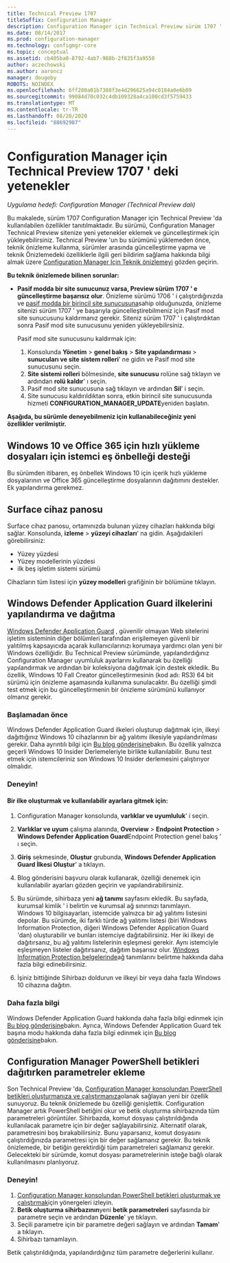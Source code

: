 ```yaml
---
title: Technical Preview 1707
titleSuffix: Configuration Manager
description: Configuration Manager için Technical Preview sürüm 1707 ' de bulunan özellikler hakkında bilgi edinin.
ms.date: 08/14/2017
ms.prod: configuration-manager
ms.technology: configmgr-core
ms.topic: conceptual
ms.assetid: cb405ba0-8792-4ab7-988b-2f835f3a9550
author: aczechowski
ms.author: aaroncz
manager: dougeby
ROBOTS: NOINDEX
ms.openlocfilehash: 6ff280a01b7388f3e4d296625a94c0184a0e6b09
ms.sourcegitcommit: 99084d70c032c4db109328a4ca100cd3f5759433
ms.translationtype: MT
ms.contentlocale: tr-TR
ms.lasthandoff: 08/20/2020
ms.locfileid: "88692987"
---
```

# <a name="capabilities-in-technical-preview-1707-for-configuration-manager"></a>Configuration Manager için Technical Preview 1707 ' deki yetenekler

*Uygulama hedefi: Configuration Manager (Technical Preview dalı)*

Bu makalede, sürüm 1707 Configuration Manager için Technical Preview 'da kullanılabilen özellikler tanıtılmaktadır. Bu sürümü, Configuration Manager Technical Preview sitenize yeni yetenekler eklemek ve güncelleştirmek için yükleyebilirsiniz. Technical Preview 'un bu sürümünü yüklemeden önce, teknik önizleme kullanma, sürümler arasında güncelleştirme yapma ve teknik Önizlemedeki özelliklerle ilgili geri bildirim sağlama hakkında bilgi almak üzere [Configuration Manager Için Teknik önizlemeyi](../../core/get-started/technical-preview.md) gözden geçirin.     


<!--  Known Issues Template   
**Known Issues in this Technical Preview:**
-   **Issue Name**. Details
    Workaround details.
-->

**Bu teknik önizlemede bilinen sorunlar:**
- **Pasif modda bir site sunucunuz varsa, Preview sürüm 1707 ' e güncelleştirme başarısız olur**. Önizleme sürümü 1706 ' i çalıştırdığınızda ve [pasif modda bir birincil site sunucusuna](capabilities-in-technical-preview-1706.md#site-server-role-high-availability)sahip olduğunuzda, önizleme sitenizi sürüm 1707 ' ye başarıyla güncelleştirebilmeniz için Pasif mod site sunucusunu kaldırmanız gerekir. Siteniz sürüm 1707 ' i çalıştırdıktan sonra Pasif mod site sunucusunu yeniden yükleyebilirsiniz.

  Pasif mod site sunucusunu kaldırmak için:
  1. Konsolunda **Yönetim**  >  **genel bakış**  >  **Site yapılandırması**  >  **sunucuları ve site sistem rolleri**' ne gidin ve Pasif mod site sunucusunu seçin.
  2. **Site sistemi rolleri** bölmesinde, **site sunucusu** rolüne sağ tıklayın ve ardından **rolü kaldır**' ı seçin.
  3. Pasif mod site sunucusuna sağ tıklayın ve ardından **Sil**' i seçin.
  4. Site sunucusu kaldırıldıktan sonra, etkin birincil site sunucusunda hizmeti **CONFIGURATION_MANAGER_UPDATE**yeniden başlatın.



**Aşağıda, bu sürümle deneyebilmeniz için kullanabileceğiniz yeni özellikler verilmiştir.**  

<!--  Rough Section Template
##  FEATURE

### Procedure 1
### Try it out!  
 Try to complete the following tasks and then send us **Feedback** from the **Home** tab of the Ribbon to let us know how it worked:
 -  Task 1
 -  Task 2              
-->

## <a name="client-peer-cache-support-for-express-installation-files-for-windows-10-and-office-365"></a>Windows 10 ve Office 365 için hızlı yükleme dosyaları için istemci eş önbelleği desteği
<!-- 1352486 -->
Bu sürümden itibaren, eş önbellek Windows 10 için içerik hızlı yükleme dosyalarının ve Office 365 güncelleştirme dosyalarının dağıtımını destekler. Ek yapılandırma gerekmez.

## <a name="surface-device-dashboard"></a>Surface cihaz panosu
<!--1355788-->
Surface cihaz panosu, ortamınızda bulunan yüzey cihazları hakkında bilgi sağlar. Konsolunda, **izleme**  >  **yüzeyi cihazları**' na gidin. Aşağıdakileri görebilirsiniz:
- Yüzey yüzdesi
- Yüzey modellerinin yüzdesi
- ilk beş işletim sistemi sürümü

Cihazların tüm listesi için **yüzey modelleri** grafiğinin bir bölümüne tıklayın.  

## <a name="configure-and-deploy-windows-defender-application-guard-policies"></a>Windows Defender Application Guard ilkelerini yapılandırma ve dağıtma
<!-- 1351960 -->

[Windows Defender Application Guard](https://blogs.windows.com/msedgedev/2016/09/27/application-guard-microsoft-edge/#XLxEbcpkuKcFebrw.97) , güvenilir olmayan Web sitelerini işletim sisteminin diğer bölümleri tarafından erişilemeyen güvenli bir yalıtılmış kapsayıcıda açarak kullanıcılarınızı korumaya yardımcı olan yeni bir Windows özelliğidir. Bu Technical Preview sürümünde, yapılandırdığınız Configuration Manager uyumluluk ayarlarını kullanarak bu özelliği yapılandırmak ve ardından bir koleksiyona dağıtmak için destek ekledik. Bu özellik, Windows 10 Fall Creator güncelleştirmesinin (kod adı: RS3) 64 bit sürümü için önizleme aşamasında kullanıma sunulacaktır. Bu özelliği şimdi test etmek için bu güncelleştirmenin bir önizleme sürümünü kullanıyor olmanız gerekir.

### <a name="before-you-start"></a>Başlamadan önce

Windows Defender Application Guard ilkeleri oluşturup dağıtmak için, ilkeyi dağıttığınız Windows 10 cihazlarının bir ağ yalıtımı ilkesiyle yapılandırılması gerekir. Daha ayrıntılı bilgi için [Bu blog gönderisine](https://blogs.windows.com/msedgedev/2016/09/27/application-guard-microsoft-edge/#BmJGKPfSjHHzsMmI.97)bakın. Bu özellik yalnızca geçerli Windows 10 Insider Derlemeleriyle birlikte kullanılabilir. Bunu test etmek için istemcileriniz son Windows 10 Insider derlemesini çalıştırıyor olmalıdır.

### <a name="try-it-out"></a>Deneyin!

#### <a name="to-create-a-policy-and-to-browse-the-available-settings"></a>Bir ilke oluşturmak ve kullanılabilir ayarlara gitmek için:

1. Configuration Manager konsolunda, **varlıklar ve uyumluluk**' i seçin.
2. **Varlıklar ve uyum** çalışma alanında, **Overview**  >  **Endpoint Protection**  >  **Windows Defender Application Guard**Endpoint Protection genel bakış ' ı seçin.
3. **Giriş** sekmesinde, **Oluştur** grubunda, **Windows Defender Application Guard İlkesi Oluştur**' a tıklayın.
4. Blog gönderisini başvuru olarak kullanarak, özelliği denemek için kullanılabilir ayarları gözden geçirin ve yapılandırabilirsiniz.
5. Bu sürümde, sihirbaza yeni **ağ tanımı** sayfasını ekledik. Bu sayfada, kurumsal kimlik ' i belirtin ve kurumsal ağ sınırınızı tanımlayın.<br>Windows 10 bilgisayarları, istemcide yalnızca bir ağ yalıtımı listesini depolar. Bu sürümde, iki farklı türde ağ yalıtımı listesi (biri Windows Information Protection, diğeri Windows Defender Application Guard 'dan) oluşturabilir ve bunları istemciye dağıtabilirsiniz. Her iki ilkeyi de dağıtırsanız, bu ağ yalıtımı listelerinin eşleşmesi gerekir. Aynı istemciyle eşleşmeyen listeler dağıtırsanız, dağıtım başarısız olur.
[Windows Information Protection belgelerinde](/windows/security/information-protection/windows-information-protection/create-wip-policy-using-configmgr)ağ tanımlarını belirtme hakkında daha fazla bilgi edinebilirsiniz.

6. İşiniz bittiğinde Sihirbazı doldurun ve ilkeyi bir veya daha fazla Windows 10 cihazına dağıtın.

### <a name="further-reading"></a>Daha fazla bilgi
Windows Defender Application Guard hakkında daha fazla bilgi edinmek için [Bu blog gönderisine](https://blogs.windows.com/msedgedev/2016/09/27/application-guard-microsoft-edge/#BmJGKPfSjHHzsMmI.97)bakın. Ayrıca, Windows Defender Application Guard tek başına modu hakkında daha fazla bilgi edinmek için [Bu blog gönderisine](https://techcommunity.microsoft.com/t5/Windows-Insider-Program/Windows-Defender-Application-Guard-Standalone-mode/td-p/66903)bakın.

## <a name="add-parameters-when-you-deploy-powershell-scripts-from-configuration-manager"></a>Configuration Manager PowerShell betikleri dağıtırken parametreler ekleme

<!-- 1236459 --->

Son Technical Preview 'da, [Configuration Manager konsolundan PowerShell betikleri oluşturmanıza ve çalıştırmanıza](capabilities-in-technical-preview-1706.md#create-and-run-powershell-scripts-from-the-configuration-manager-console)olanak sağlayan yeni bir özellik sunuyoruz.
Bu teknik önizlemede bu özelliği genişlettik. Configuration Manager artık PowerShell betiğini okur ve betik oluşturma sihirbazında tüm parametreleri görüntüler. Sihirbazda, komut dosyası çalıştırıldığında kullanılacak parametre için bir değer sağlayabilirsiniz. Alternatif olarak, parametresini boş bırakabilirsiniz. Bunu yaparsanız, komut dosyasını çalıştırdığınızda parametresi için bir değer sağlamanız gerekir.
Bu teknik önizlemede, bir betiğin gerektirdiği tüm parametreleri sağlamanız gerekir. Gelecekteki bir sürümde, komut dosyası parametrelerinin isteğe bağlı olarak kullanılmasını planlıyoruz.

### <a name="try-it-out"></a>Deneyin!

1. [Configuration Manager konsolundan PowerShell betikleri oluşturmak ve çalıştırmak](capabilities-in-technical-preview-1706.md#create-and-run-powershell-scripts-from-the-configuration-manager-console)için yönergeleri izleyin.
2. **Betik oluşturma sihirbazının**yeni **betik parametreleri** sayfasında bir parametre seçin ve ardından **Düzenle**' ye tıklayın.
3. Seçili parametre için bir parametre değeri sağlayın ve ardından **Tamam**' a tıklayın.
4. Sihirbazı tamamlayın.

Betik çalıştırıldığında, yapılandırdığınız tüm parametre değerlerini kullanır.